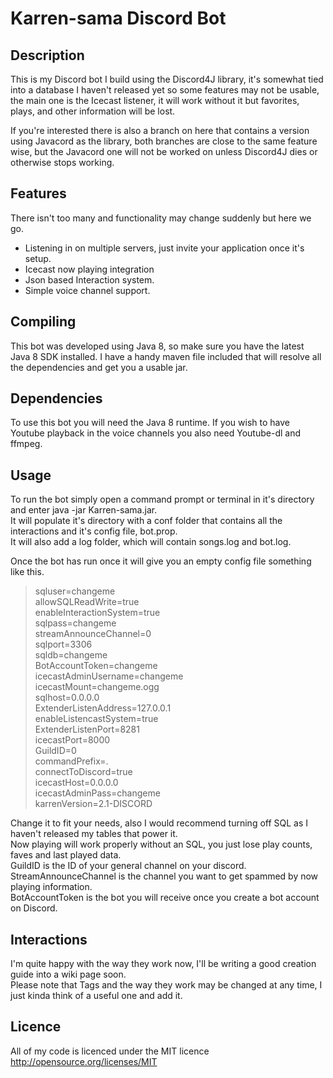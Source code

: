 Karren-sama Discord Bot
==========================

Description
-----------

This is my Discord bot I build using the Discord4J library, it's somewhat tied into a database I haven't released yet so some features may not be usable, the main one is the Icecast listener, it will work without it but favorites, plays, and other information will be lost.

If you're interested there is also a branch on here that contains a version using Javacord as the library, both branches are close to the same feature wise, but the Javacord one will not be worked on unless Discord4J dies or otherwise stops working.


Features
--------

There isn't too many and functionality may change suddenly but here we go.<br/>
* Listening in on multiple servers, just invite your application once it's setup.<br/>
* Icecast now playing integration<br/>
* Json based Interaction system.<br/>
* Simple voice channel support.<br/>

Compiling
---------

This bot was developed using Java 8, so make sure you have the latest Java 8 SDK installed.
I have a handy maven file included that will resolve all the dependencies and get you a usable jar.

Dependencies
------------

To use this bot you will need the Java 8 runtime.
If you wish to have Youtube playback in the voice channels you also need Youtube-dl and ffmpeg.


Usage
-----

To run the bot simply open a command prompt or terminal in it's directory and enter java -jar Karren-sama.jar.<br/>
It will populate it's directory with a conf folder that contains all the interactions and it's config file, bot.prop.<br/>
It will also add a log folder, which will contain songs.log and bot.log.<br/>

Once the bot has run once it will give you an empty config file something like this.

> sqluser=changeme<br/>
> allowSQLReadWrite=true<br/>
> enableInteractionSystem=true<br/>
> sqlpass=changeme<br/>
> streamAnnounceChannel=0<br/>
> sqlport=3306<br/>
> sqldb=changeme<br/>
> BotAccountToken=changeme<br/>
> icecastAdminUsername=changeme<br/>
> icecastMount=changeme.ogg<br/>
> sqlhost=0.0.0.0<br/>
> ExtenderListenAddress=127.0.0.1<br/>
> enableListencastSystem=true<br/>
> ExtenderListenPort=8281<br/>
> icecastPort=8000<br/>
> GuildID=0<br/>
> commandPrefix=.<br/>
> connectToDiscord=true<br/>
> icecastHost=0.0.0.0<br/>
> icecastAdminPass=changeme<br/>
> karrenVersion=2.1-DISCORD<br/>

Change it to fit your needs, also I would recommend turning off SQL as I haven't released my tables that power it.<br/>
Now playing will work properly without an SQL, you just lose play counts, faves and last played data.<br/>
GuildID is the ID of your general channel on your discord.<br/>
StreamAnnounceChannel is the channel you want to get spammed by now playing information.<br/>
BotAccountToken is the bot you will receive once you create a bot account on Discord.<br/>

Interactions
------------

I'm quite happy with the way they work now, I'll be writing a good creation guide into a wiki page soon.<br/>
Please note that Tags and the way they work may be changed at any time, I just kinda think of a useful one and add it.<br/>


Licence
-------

All of my code is licenced under the MIT licence<br/>
<a href="http://opensource.org/licenses/MIT">http://opensource.org/licenses/MIT</a>
